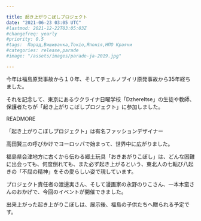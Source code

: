 ```yaml
---

title: 起き上がりこぼしプロジェクト
date: "2021-06-23 03:05 UTC"
#lastmod: 2021-12-22T03:05:03Z
#changefreq: yearly
#priority: 0.5
#tags:  Парад,Вишиванка,Токіо,Японія,НПО Краяни
#categories: release,parade
#image: "/assets/images/parade-ja-2019.jpg"

---
```


今年は福島原発事故から１０年、そしてチェルノブイリ原発事故から35年経ちました。

それを記念して、東京にあるウクライナ日曜学校「Dzhereltse」の生徒や教師、保護者たちが「起き上がりこぼしプロジェクト」に参加しました。

READMORE

「起き上がりこぼしプロジェクト」は有名ファッションデザイナー

高田賢三の呼びかけでヨーロッパで始まって、世界中に広がりました。

福島県会津地方に古くから伝わる郷土玩具「おきあがりこぼし」は、どんな困難に出会っても、何度倒れても、また必ず起き上がるという、東北人の七転び八起きの「不屈の精神」をその愛らしい姿で現しています。

プロジェクト責任者の渡邊実さん、そして漫画家の永野のりこさん、一本木蛮さんのおかげで、今回のイベントが開催できました。

出来上がった起き上がりこぼしは、展示後、福島の子供たちへ贈られる予定です。

